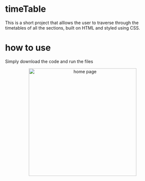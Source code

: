 # timeTable
This is a short project that alllows the user to traverse through the timetables of all the sections, built on HTML and styled using CSS.

# how to use
Simply download the code and run the files
<p align="center">
  <img src="timeTable/screenshots/tt1.png" width="350" title="home page">
</p>

